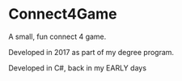 # Connect4Game


A small, fun connect 4 game. 

Developed in 2017 as part of my degree program.

Developed in C#, back in my EARLY days
